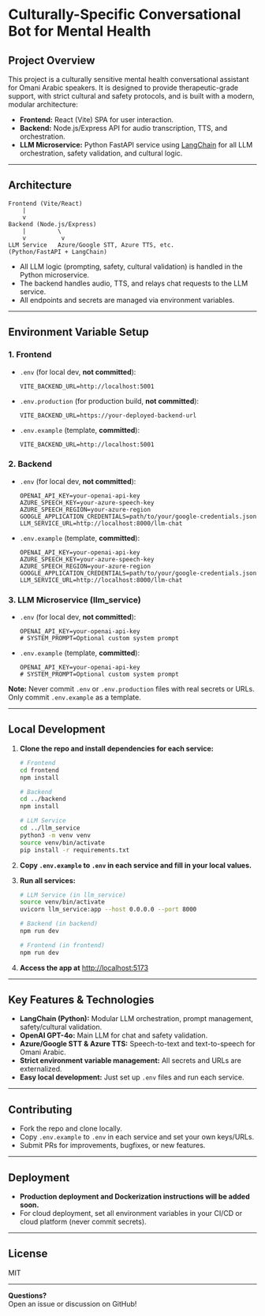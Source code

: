 # Culturally-Specific Conversational Bot for Mental Health

## Project Overview

This project is a culturally sensitive mental health conversational assistant for Omani Arabic speakers. It is designed to provide therapeutic-grade support, with strict cultural and safety protocols, and is built with a modern, modular architecture:

- **Frontend:** React (Vite) SPA for user interaction.
- **Backend:** Node.js/Express API for audio transcription, TTS, and orchestration.
- **LLM Microservice:** Python FastAPI service using [LangChain](https://github.com/langchain-ai/langchain) for all LLM orchestration, safety validation, and cultural logic.

---

## Architecture

```
Frontend (Vite/React)
    |
    v
Backend (Node.js/Express)
    |         \
    v          v
LLM Service   Azure/Google STT, Azure TTS, etc.
(Python/FastAPI + LangChain)
```

- All LLM logic (prompting, safety, cultural validation) is handled in the Python microservice.
- The backend handles audio, TTS, and relays chat requests to the LLM service.
- All endpoints and secrets are managed via environment variables.

---

## Environment Variable Setup

### 1. Frontend

- `.env` (for local dev, **not committed**):
  ```
  VITE_BACKEND_URL=http://localhost:5001
  ```
- `.env.production` (for production build, **not committed**):
  ```
  VITE_BACKEND_URL=https://your-deployed-backend-url
  ```
- `.env.example` (template, **committed**):
  ```
  VITE_BACKEND_URL=http://localhost:5001
  ```

### 2. Backend

- `.env` (for local dev, **not committed**):
  ```
  OPENAI_API_KEY=your-openai-api-key
  AZURE_SPEECH_KEY=your-azure-speech-key
  AZURE_SPEECH_REGION=your-azure-region
  GOOGLE_APPLICATION_CREDENTIALS=path/to/your/google-credentials.json
  LLM_SERVICE_URL=http://localhost:8000/llm-chat
  ```
- `.env.example` (template, **committed**):
  ```
  OPENAI_API_KEY=your-openai-api-key
  AZURE_SPEECH_KEY=your-azure-speech-key
  AZURE_SPEECH_REGION=your-azure-region
  GOOGLE_APPLICATION_CREDENTIALS=path/to/your/google-credentials.json
  LLM_SERVICE_URL=http://localhost:8000/llm-chat
  ```

### 3. LLM Microservice (llm_service)

- `.env` (for local dev, **not committed**):
  ```
  OPENAI_API_KEY=your-openai-api-key
  # SYSTEM_PROMPT=Optional custom system prompt
  ```
- `.env.example` (template, **committed**):
  ```
  OPENAI_API_KEY=your-openai-api-key
  # SYSTEM_PROMPT=Optional custom system prompt
  ```

**Note:** Never commit `.env` or `.env.production` files with real secrets or URLs. Only commit `.env.example` as a template.

---

## Local Development

1. **Clone the repo and install dependencies for each service:**
   ```bash
   # Frontend
   cd frontend
   npm install

   # Backend
   cd ../backend
   npm install

   # LLM Service
   cd ../llm_service
   python3 -m venv venv
   source venv/bin/activate
   pip install -r requirements.txt
   ```

2. **Copy `.env.example` to `.env` in each service and fill in your local values.**

3. **Run all services:**
   ```bash
   # LLM Service (in llm_service)
   source venv/bin/activate
   uvicorn llm_service:app --host 0.0.0.0 --port 8000

   # Backend (in backend)
   npm run dev

   # Frontend (in frontend)
   npm run dev
   ```

4. **Access the app at** [http://localhost:5173](http://localhost:5173)

---

## Key Features & Technologies

- **LangChain (Python):** Modular LLM orchestration, prompt management, safety/cultural validation.
- **OpenAI GPT-4o:** Main LLM for chat and safety validation.
- **Azure/Google STT & Azure TTS:** Speech-to-text and text-to-speech for Omani Arabic.
- **Strict environment variable management:** All secrets and URLs are externalized.
- **Easy local development:** Just set up `.env` files and run each service.

---

## Contributing

- Fork the repo and clone locally.
- Copy `.env.example` to `.env` in each service and set your own keys/URLs.
- Submit PRs for improvements, bugfixes, or new features.

---

## Deployment

- **Production deployment and Dockerization instructions will be added soon.**
- For cloud deployment, set all environment variables in your CI/CD or cloud platform (never commit secrets).

---

## License

MIT

---

**Questions?**  
Open an issue or discussion on GitHub!
